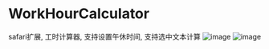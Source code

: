 # WorkHourCalculator

safari扩展, 工时计算器, 支持设置午休时间, 支持选中文本计算
![image](https://github.com/704433701/WorkHourCalculator/demo1.png)
![image](https://github.com/704433701/WorkHourCalculator/demo2.png)
